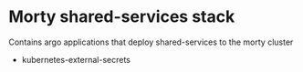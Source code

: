 # Morty shared-services stack

Contains argo applications that deploy shared-services to the morty cluster

- kubernetes-external-secrets
